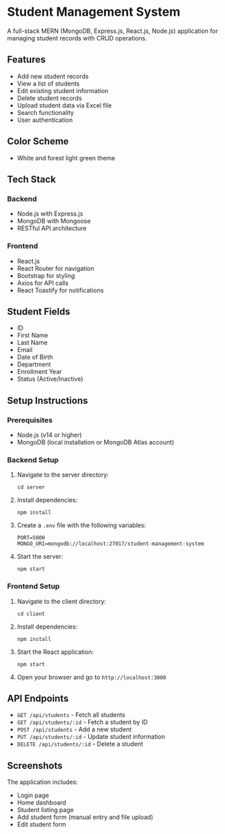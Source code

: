 # Student Management System

A full-stack MERN (MongoDB, Express.js, React.js, Node.js) application for managing student records with CRUD operations.

## Features

- Add new student records
- View a list of students
- Edit existing student information
- Delete student records
- Upload student data via Excel file
- Search functionality
- User authentication

## Color Scheme

- White and forest light green theme

## Tech Stack

### Backend
- Node.js with Express.js
- MongoDB with Mongoose
- RESTful API architecture

### Frontend
- React.js
- React Router for navigation
- Bootstrap for styling
- Axios for API calls
- React Toastify for notifications

## Student Fields

- ID
- First Name
- Last Name
- Email
- Date of Birth
- Department
- Enrollment Year
- Status (Active/Inactive)

## Setup Instructions

### Prerequisites
- Node.js (v14 or higher)
- MongoDB (local installation or MongoDB Atlas account)

### Backend Setup
1. Navigate to the server directory:
   ```
   cd server
   ```

2. Install dependencies:
   ```
   npm install
   ```

3. Create a `.env` file with the following variables:
   ```
   PORT=5000
   MONGO_URI=mongodb://localhost:27017/student-management-system
   ```

4. Start the server:
   ```
   npm start
   ```

### Frontend Setup
1. Navigate to the client directory:
   ```
   cd client
   ```

2. Install dependencies:
   ```
   npm install
   ```

3. Start the React application:
   ```
   npm start
   ```

4. Open your browser and go to `http://localhost:3000`

## API Endpoints

- `GET /api/students` - Fetch all students
- `GET /api/students/:id` - Fetch a student by ID
- `POST /api/students` - Add a new student
- `PUT /api/students/:id` - Update student information
- `DELETE /api/students/:id` - Delete a student

## Screenshots

The application includes:
- Login page
- Home dashboard
- Student listing page
- Add student form (manual entry and file upload)
- Edit student form
